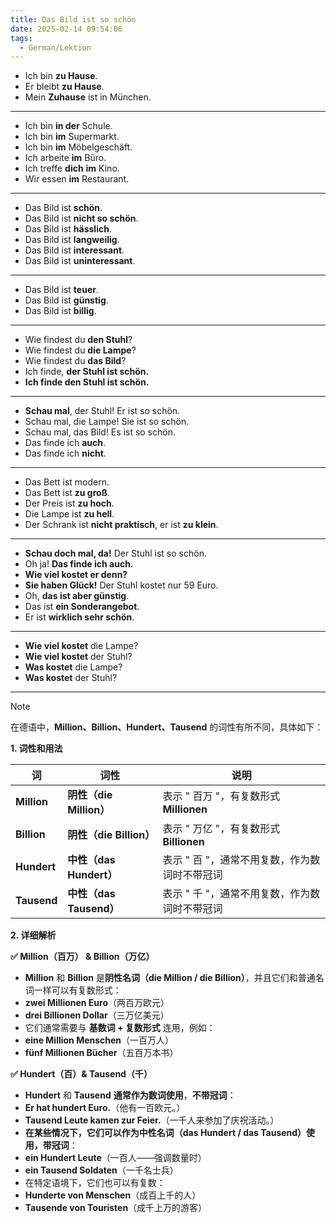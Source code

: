 ```yaml
---
title: Das Bild ist so schön
date: 2025-02-14 09:54:06
tags:
  - German/Lektion
---
```

- Ich bin **zu Hause**.
- Er bleibt **zu Hause**.
- Mein **Zuhause** ist in München.
---
- Ich bin **in der** Schule.
- Ich bin **im** Supermarkt.
- Ich bin **im** Möbelgeschäft.
- Ich arbeite **im** Büro.
- Ich treffe **dich** **im** Kino.
- Wir essen **im** Restaurant.
---
- Das Bild ist **schön**.
- Das Bild ist **nicht so schön**.
- Das Bild ist **hässlich**.
- Das Bild ist **langweilig**.
- Das Bild ist **interessant**.
- Das Bild ist **uninteressant**.
---
- Das Bild ist **teuer**.
- Das Bild ist **günstig**.
- Das Bild ist **billig**.
---
- Wie findest du **den Stuhl**?
- Wie findest du **die Lampe**?
- Wie findest du **das Bild**?
- Ich finde, **der Stuhl ist schön.**
- **Ich finde den Stuhl ist schön.**
---
- **Schau mal**, der Stuhl! Er ist so schön.
- Schau mal, die Lampe! Sie ist so schön.
- Schau mal, das Bild! Es ist so schön.
- Das finde ich **auch**.
- Das finde ich **nicht**.
---
- Das Bett ist modern.
- Das Bett ist **zu groß**.
- Der Preis ist **zu hoch**.
- Die Lampe ist **zu hell**.
- Der Schrank ist **nicht praktisch**, er ist **zu klein**.
---
- **Schau doch mal, da!** Der Stuhl ist so schön.
- Oh ja! **Das finde ich auch.**
- **Wie viel kostet er denn?**
- **Sie haben Glück!** Der Stuhl kostet nur 59 Euro.
- Oh, **das ist aber günstig**.
- Das ist **ein Sonderangebot**.
- Er ist **wirklich sehr schön**.
---
- **Wie viel kostet** die Lampe?
- **Wie viel kostet** der Stuhl?
- **Was kostet** die Lampe?
- **Was kostet** der Stuhl?
---

> [!NOTE]  
> 在德语中，**Million、Billion、Hundert、Tausend** 的词性有所不同，具体如下：
>
> **1. 词性和用法**
>
> |**词**|**词性**|**说明**|
> |---|---|---|
> |**Million**|**阴性（die Million）**|表示 " 百万 "，有复数形式 **Millionen**|
> |**Billion**|**阴性（die Billion）**|表示 " 万亿 "，有复数形式 **Billionen**|
> |**Hundert**|**中性（das Hundert）**|表示 " 百 "，通常不用复数，作为数词时不带冠词|
> |**Tausend**|**中性（das Tausend）**|表示 " 千 "，通常不用复数，作为数词时不带冠词|
>
> **2. 详细解析**
>
> **✅ Million（百万） & Billion（万亿）**
>
> - **Million** 和 **Billion** 是**阴性名词（die Million / die Billion）**，并且它们和普通名词一样可以有复数形式：
> - **zwei Millionen Euro**（两百万欧元）
> - **drei Billionen Dollar**（三万亿美元）
> - 它们通常需要与 **基数词 + 复数形式** 连用，例如：
> - **eine Million Menschen**（一百万人）
> - **fünf Millionen Bücher**（五百万本书）
>
> **✅ Hundert（百）& Tausend（千）**
>
> - **Hundert** 和 **Tausend** **通常作为数词使用**，**不带冠词**：
> - **Er hat hundert Euro.**（他有一百欧元。）
> - **Tausend Leute kamen zur Feier.**（一千人来参加了庆祝活动。）
> - **在某些情况下，它们可以作为中性名词（das Hundert / das Tausend）使用，带冠词**：
> - **ein Hundert Leute**（一百人——强调数量时）
> - **ein Tausend Soldaten**（一千名士兵）
> - 在特定语境下，它们也可以有复数：
> - **Hunderte von Menschen**（成百上千的人）
> - **Tausende von Touristen**（成千上万的游客）
